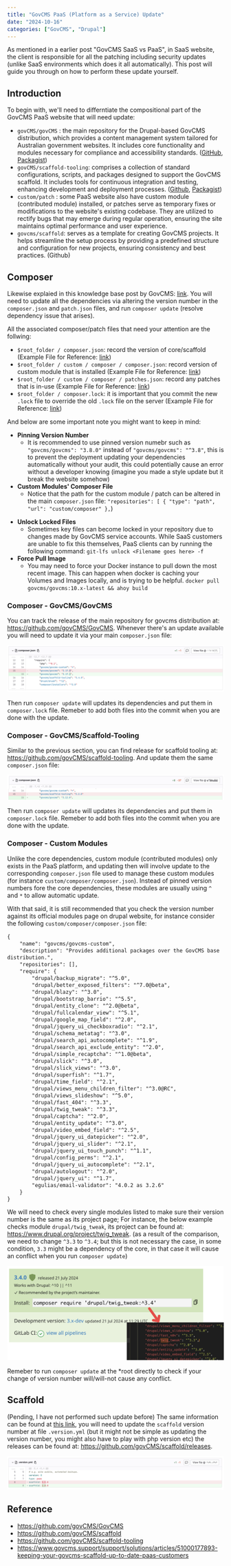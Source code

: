 ```yaml
---
title: "GovCMS PaaS (Platform as a Service) Update"
date: "2024-10-16"
categories: ["GovCMS", "Drupal"]
---
```


As mentioned in a earlier post "GovCMS SaaS vs PaaS", in SaaS website, the client is responsible for all the patching including security updates (unlike SaaS environments which does it all automatically). This post will guide you through on how to perform these update yourself. 



## Introduction

To begin with, we'll need to differntiate the compositional part of the GovCMS PaaS website that will need update: 

*    `govCMS/govCMS` : the main repository for the Drupal-based GovCMS distribution, which provides a content management system tailored for Australian government websites. It includes core functionality and modules necessary for compliance and accessibility standards. ([GitHub](https://github.com/govCMS/GovCMS), [Packagist](https://packagist.org/packages/govcms/govcms))
*   `govCMS/scaffold-tooling`: comprises a collection of standard configurations, scripts, and packages designed to support the GovCMS scaffold. It includes tools for continuous integration and testing, enhancing development and deployment processes. ([Github](https://github.com/govCMS/scaffold-tooling), [Packagist](https://packagist.org/packages/govcms/scaffold-tooling))
*   `custom/patch` : some PaaS website also have custom module (contributed module) installed, or patches serve as temporary fixes or modifications to the website's existing codebase. They are utilized to rectify bugs that may emerge during regular operation, ensuring the site maintains optimal performance and user experience. 
*   `govcms/scaffold`: serves as a template for creating GovCMS projects. It helps streamline the setup process by providing a predefined structure and configuration for new projects, ensuring consistency and best practices. (Github)



## Composer

Likewise explaied in this knowledge base post by GovCMS: [link](https://www.govcms.support/support/solutions/articles/51000177893-keeping-your-govcms-scaffold-up-to-date-paas-customers). You will need to update all the dependencies via altering the version number in the `composer.json` and `patch.json` files, and run `composer update` (resolve dependency issue that arises). 

All the associated composer/patch files that need your attention are the follwing: 

*   `$root_folder / composer.json`: record the version of core/scaffold  (Example File for Reference: [link](composer.json))
*   `$root_folder / custom / composer / composer.json`: record version of custom module that is installed (Example File for Reference: [link](custom-composer.json))
*   `$root_folder / custom / composer / patches.json`: record any patches that is in-use (Example File for Reference: [link](custom-patches.json))
*   `$root_folder / composer.lock`: it is important that you commit the new `.lock` file to override the old `.lock` file on the server (Example File for Reference: [link](composer.lock))

And below are some important note you might want to keep in mind: 

-   **Pinning Version Number** 
    -   It is recommended to use pinned version numebr such as `"govcms/govcms": "3.8.0"` instead of `"govcms/govcms": "^3.8"`, this is to prevent the deployment updating your dependencies automatically without your audit, this could potentially cause an error without a developer knowing (imagine you made a style update but it break the website somehow)
-   **Custom Modules' Composer File** 
    -   Notice that the path for the custom module / patch can be altered in the main `composer.json` file: `"repositories": [ { "type": "path", "url": "custom/composer" },`)

*   **Unlock Locked Files** 
    *   Sometimes key files can become locked in your repository due to changes made by GovCMS service accounts. While SaaS customers are unable to fix this themselves, PaaS clients can by running the following command: `git-lfs unlock <Filename goes here> -f`
*   **Force Pull Image**
    *   You may need to force your Docker instance to pull down the most recent image.  This can happen when docker is caching your Volumes and Images locally, and is trying to be helpful. `docker pull govcms/govcms:10.x-latest && ahoy build`



### Composer - GovCMS/GovCMS 

You can track the release of the main repository for govcms distribution at: https://github.com/govCMS/GovCMS. Whenever there's an update available you will need to update it via your main `composer.json` file: 

![2024-10-16T165115](2024-10-16T165115.png)

Then run `composer update` will updates its dependencies and put them in `composer.lock` file. Remeber to add both files into the commit when you are done with the update.



### Composer - GovCMS/Scaffold-Tooling

Similar to the previous section, you can find release for scaffold tooling at: https://github.com/govCMS/scaffold-tooling. And update them the same `composer.json` file: 

![2024-10-16T165453](2024-10-16T165453.png)

Then run `composer update` will updates its dependencies and put them in `composer.lock` file. Remeber to add both files into the commit when you are done with the update.



### Composer - Custom Modules

Unlike the core dependencies, custom module (contributed modules) only exists in the PaaS platform, and updating then will involve update to the corresponding `composer.json` file used to manage these custom modules (for instance `custom/composer/composer.json`). Instead of pinned version numbers fore the core dependencies, these modules are usually using `^` and `*` to allow automatic update. 

With that said, it is still recommended that you check the version number against its official modules page on drupal website, for instance consider the following `custom/composer/composer.json` file: 

```
{
    "name": "govcms/govcms-custom",
    "description": "Provides additional packages over the GovCMS base distribution.",
    "repositories": [],
    "require": {
        "drupal/backup_migrate": "^5.0",
        "drupal/better_exposed_filters": "^7.0@beta",       
        "drupal/blazy": "^3.0",
        "drupal/bootstrap_barrio": "^5.5",        
        "drupal/entity_clone": "^2.0@beta",                                        
        "drupal/fullcalendar_view": "^5.1",
        "drupal/google_map_field": "^2.0",    
        "drupal/jquery_ui_checkboxradio": "^2.1",         
    	"drupal/schema_metatag": "^3.0",
    	"drupal/search_api_autocomplete": "^1.9",
    	"drupal/search_api_exclude_entity": "^2.0",  	
    	"drupal/simple_recaptcha": "^1.0@beta",
    	"drupal/slick": "^3.0",    	
     	"drupal/slick_views": "^3.0",   	
    	"drupal/superfish": "^1.7",    	
    	"drupal/time_field": "^2.1",
        "drupal/views_menu_children_filter": "^3.0@RC",      
        "drupal/views_slideshow": "^5.0",
        "drupal/fast_404": "^3.3",
        "drupal/twig_tweak": "^3.3",
        "drupal/captcha": "^2.0",
        "drupal/entity_update": "^3.0",
        "drupal/video_embed_field": "^2.5",
        "drupal/jquery_ui_datepicker": "^2.0",
        "drupal/jquery_ui_slider": "^2.1",
        "drupal/jquery_ui_touch_punch": "^1.1",
        "drupal/config_perms": "^2.1",
        "drupal/jquery_ui_autocomplete": "^2.1",
        "drupal/autologout": "^2.0",
        "drupal/jquery_ui": "^1.7",
        "egulias/email-validator": "4.0.2 as 3.2.6"
    }
}
```

We will need to check every single modules listed to make sure their version number is the same as its project page; For instance, the below example checks module `drupal/twig_tweak`, its project can be found at: https://www.drupal.org/project/twig_tweak.  (as a result of the comparison, we need to change `^3.3` to `^3.4`; but this is not necessary the case, in some condition, `3.3` might be a dependency of the core, in that case it will cause an conflict when you run `composer update`)

![2024-10-16T170155](2024-10-16T170155.png)

Remeber to run `composer update` at the \*root directly to check if your change of version number will/will-not cause any conflict.





## Scaffold

(Pending, I have not performed such update before) The same information can be found at [this link](https://www.govcms.support/support/solutions/articles/51000177893-keeping-your-govcms-scaffold-up-to-date-paas-customers), you will need to update the `scaffold` version number at file `.version.yml` (but it might not be simple as updating the version number, you might also have to play with php version etc) the releases can be found at: https://github.com/govCMS/scaffold/releases. 

![2024-10-16T164407](2024-10-16T164407.png)





## Reference

-   https://github.com/govCMS/GovCMS
-   https://github.com/govCMS/scaffold
-   https://github.com/govCMS/scaffold-tooling
-   https://www.govcms.support/support/solutions/articles/51000177893-keeping-your-govcms-scaffold-up-to-date-paas-customers





